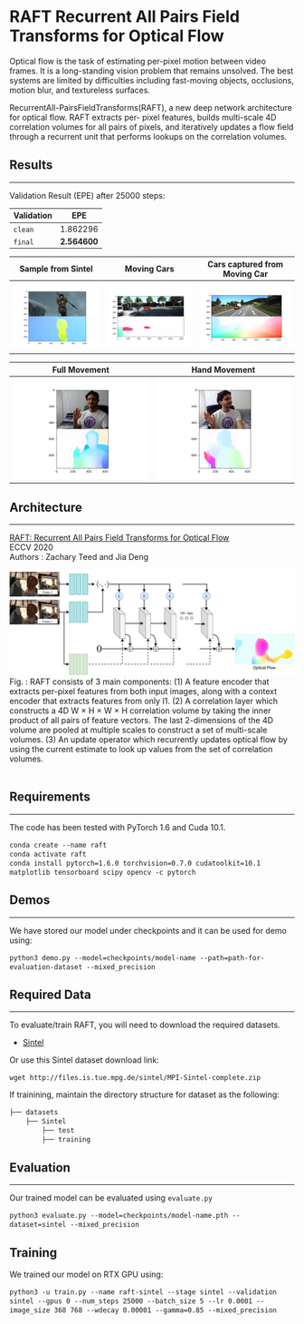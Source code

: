 # RAFT Recurrent All Pairs Field Transforms for Optical Flow

Optical flow is the task of estimating per-pixel motion between video frames. It is a long-standing vision problem that remains unsolved. The best systems are limited by difficulties including fast-moving objects, occlusions, motion blur, and textureless surfaces.

RecurrentAll-PairsFieldTransforms(RAFT), a new deep network architecture for optical flow. RAFT extracts per- pixel features, builds multi-scale 4D correlation volumes for all pairs of pixels, and iteratively updates a flow field through a recurrent unit that performs lookups on the correlation volumes.
## Results
---
Validation Result (EPE) after 25000 steps:


|Validation     | EPE            |
|---------------|----------------|
|`clean`        | 1.862296       |
|`final`        | **2.564600**   |


Sample from Sintel         |  Moving Cars              |  Cars captured from Moving Car        
:-------------------------:|:-------------------------:|:-----------------------------------:
![](./output/ambush.png)   |  ![](./output/cars.png)   |  ![](./output/cars_background.png)

Full Movement              |  Hand Movement              
:-------------------------:|:-------------------------:
![](./output/my0.png)      |  ![](./output/my2.png)   

## Architecture
---
[RAFT: Recurrent All Pairs Field Transforms for Optical Flow](https://arxiv.org/pdf/2003.12039.pdf)<br/>
ECCV 2020 <br/>
Authors : Zachary Teed and Jia Deng<br/>

<img src="RAFT.png">
Fig. : RAFT consists of 3 main components: (1) A feature encoder that extracts per-pixel features from both input images, along with a context encoder that extracts features from only I1. (2) A correlation layer which constructs a 4D W × H × W × H correlation volume by taking the inner product of all pairs of feature vectors. The last 2-dimensions of the 4D volume are pooled at multiple scales to construct a set of multi-scale volumes. (3) An update operator which recurrently updates optical flow by using the current estimate to look up values from the set of correlation volumes.
<br>
<br>

## Requirements
---
The code has been tested with PyTorch 1.6 and Cuda 10.1.
```Shell
conda create --name raft
conda activate raft
conda install pytorch=1.6.0 torchvision=0.7.0 cudatoolkit=10.1 matplotlib tensorboard scipy opencv -c pytorch
```

## Demos
---
We have stored our model under checkpoints and it can be used for demo using:
```Shell
python3 demo.py --model=checkpoints/model-name --path=path-for-evaluation-dataset --mixed_precision
```

## Required Data
---
To evaluate/train RAFT, you will need to download the required datasets. 

* [Sintel](http://sintel.is.tue.mpg.de/)

Or use this Sintel dataset download link:
```
wget http://files.is.tue.mpg.de/sintel/MPI-Sintel-complete.zip
```
If trainining, maintain the directory structure for dataset as the following:

```Shell
├── datasets
    ├── Sintel
        ├── test
        ├── training
```

## Evaluation
---
Our trained model can be evaluated using `evaluate.py`
```Shell
python3 evaluate.py --model=checkpoints/model-name.pth --dataset=sintel --mixed_precision
```

## Training
We trained our model on RTX GPU using:
```Shell
python3 -u train.py --name raft-sintel --stage sintel --validation sintel --gpus 0 --num_steps 25000 --batch_size 5 --lr 0.0001 --image_size 368 768 --wdecay 0.00001 --gamma=0.85 --mixed_precision
```
